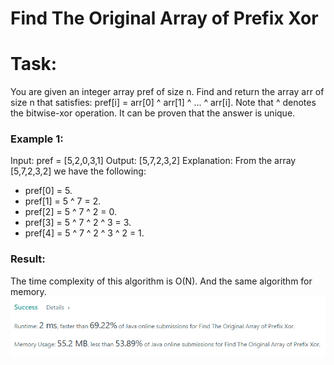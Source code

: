 # Find The Original Array of Prefix Xor

# Task: 

You are given an integer array pref of size n. Find and return the array arr of size n that satisfies:
pref[i] = arr[0] ^ arr[1] ^ ... ^ arr[i].
Note that ^ denotes the bitwise-xor operation.
It can be proven that the answer is unique.

### Example 1:

Input: pref = [5,2,0,3,1]
Output: [5,7,2,3,2]
Explanation: From the array [5,7,2,3,2] we have the following:
- pref[0] = 5.
- pref[1] = 5 ^ 7 = 2.
- pref[2] = 5 ^ 7 ^ 2 = 0.
- pref[3] = 5 ^ 7 ^ 2 ^ 3 = 3.
- pref[4] = 5 ^ 7 ^ 2 ^ 3 ^ 2 = 1.

### Result:

The time complexity of this algorithm is O(N). And the same algorithm for memory.
![img.png](img.png)
